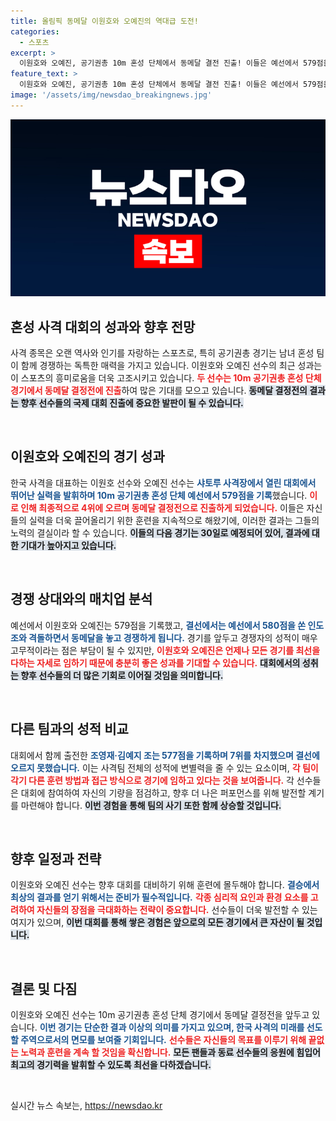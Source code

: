 ```yaml
---
title: 올림픽 동메달 이원호와 오예진의 역대급 도전!
categories:
  - 스포츠
excerpt: >
  이원호와 오예진, 공기권총 10m 혼성 단체에서 동메달 결전 진출! 이들은 예선에서 579점을 쏘며 결선에서 인도와 격돌할 예정. 더 큰 승리를 위해 출격하는 이들의 짜릿한 순간을 놓치지 마세요!
feature_text: >
  이원호와 오예진, 공기권총 10m 혼성 단체에서 동메달 결전 진출! 이들은 예선에서 579점을 쏘며 결선에서 인도와 격돌할 예정. 더 큰 승리를 위해 출격하는 이들의 짜릿한 순간을 놓치지 마세요!
image: '/assets/img/newsdao_breakingnews.jpg'
---
```


<p><img src="/assets/img/newsdao_breakingnews.jpg" alt="implanttips 속보" /></p>

<h2 data-ke-size="size26">혼성 사격 대회의 성과와 향후 전망</h2>

<p data-ke-size="size16">사격 종목은 오랜 역사와 인기를 자랑하는 스포츠로, 특히 공기권총 경기는 남녀 혼성 팀이 함께 경쟁하는 독특한 매력을 가지고 있습니다. 이원호와 오예진 선수의 최근 성과는 이 스포츠의 흥미로움을 더욱 고조시키고 있습니다. <b><span style="color: #ee2323;">두 선수는 10m 공기권총 혼성 단체 경기에서 동메달 결정전에 진출</span></b>하여 많은 기대를 모으고 있습니다. <b><span style="background-color: #21538527;">동메달 결정전의 결과는 향후 선수들의 국제 대회 진출에 중요한 발판이 될 수 있습니다.</span></b></p>

<p data-ke-size="size16">&nbsp;</p>

<h2 data-ke-size="size26">이원호와 오예진의 경기 성과</h2>

<p data-ke-size="size16">한국 사격을 대표하는 이원호 선수와 오예진 선수는 <b><span style="color: #1a5490;">샤토루 사격장에서 열린 대회에서 뛰어난 실력을 발휘하며 10m 공기권총 혼성 단체 예선에서 579점을 기록</span></b>했습니다. <b><span style="color: #ee2323;">이로 인해 최종적으로 4위에 오르며 동메달 결정전으로 진출하게 되었습니다.</span></b> 이들은 자신들의 실력을 더욱 끌어올리기 위한 훈련을 지속적으로 해왔기에, 이러한 결과는 그들의 노력의 결실이라 할 수 있습니다. <b><span style="background-color: #21538527;">이들의 다음 경기는 30일로 예정되어 있어, 결과에 대한 기대가 높아지고 있습니다.</span></b></p>

<p data-ke-size="size16">&nbsp;</p>

<h2 data-ke-size="size26">경쟁 상대와의 매치업 분석</h2>

<p data-ke-size="size16">예선에서 이원호와 오예진는 579점을 기록했고, <b><span style="color: #1a5490;">결선에서는 예선에서 580점을 쏜 인도 조와 격돌하면서 동메달을 놓고 경쟁하게 됩니다.</span></b> 경기를 앞두고 경쟁자의 성적이 매우 고무적이라는 점은 부담이 될 수 있지만, <b><span style="color: #ee2323;">이원호와 오예진은 언제나 모든 경기를 최선을 다하는 자세로 임하기 때문에 충분히 좋은 성과를 기대할 수 있습니다.</span></b> <b><span style="background-color: #21538527;">대회에서의 성취는 향후 선수들의 더 많은 기회로 이어질 것임을 의미합니다.</span></b></p>

<p data-ke-size="size16">&nbsp;</p>

<h2 data-ke-size="size26">다른 팀과의 성적 비교</h2>

<p data-ke-size="size16">대회에서 함께 출전한 <b><span style="color: #1a5490;">조영재·김예지 조는 577점을 기록하며 7위를 차지했으며 결선에 오르지 못했습니다.</span></b> 이는 사격팀 전체의 성적에 변별력을 줄 수 있는 요소이며, <b><span style="color: #ee2323;">각 팀이 각기 다른 훈련 방법과 접근 방식으로 경기에 임하고 있다는 것을 보여줍니다.</span></b> 각 선수들은 대회에 참여하여 자신의 기량을 점검하고, 향후 더 나은 퍼포먼스를 위해 발전할 계기를 마련해야 합니다. <b><span style="background-color: #21538527;">이번 경험을 통해 팀의 사기 또한 함께 상승할 것입니다.</span></b></p>

<p data-ke-size="size16">&nbsp;</p>

<h2 data-ke-size="size26">향후 일정과 전략</h2>

<p data-ke-size="size16">이원호와 오예진 선수는 향후 대회를 대비하기 위해 훈련에 몰두해야 합니다. <b><span style="color: #1a5490;">결승에서 최상의 결과를 얻기 위해서는 준비가 필수적입니다.</span></b> <b><span style="color: #ee2323;">각종 심리적 요인과 환경 요소를 고려하여 자신들의 장점을 극대화하는 전략이 중요합니다.</span></b> 선수들이 더욱 발전할 수 있는 여지가 있으며, <b><span style="background-color: #21538527;">이번 대회를 통해 쌓은 경험은 앞으로의 모든 경기에서 큰 자산이 될 것입니다.</span></b></p>

<p data-ke-size="size16">&nbsp;</p>

<h2 data-ke-size="size26">결론 및 다짐</h2>

<p data-ke-size="size16">이원호와 오예진 선수는 10m 공기권총 혼성 단체 경기에서 동메달 결정전을 앞두고 있습니다. <b><span style="color: #1a5490;">이번 경기는 단순한 결과 이상의 의미를 가지고 있으며, 한국 사격의 미래를 선도할 주역으로서의 면모를 보여줄 기회입니다.</span></b> <b><span style="color: #ee2323;">선수들은 자신들의 목표를 이루기 위해 끝없는 노력과 훈련을 계속 할 것임을 확신합니다.</span></b> <b><span style="background-color: #21538527;">모든 팬들과 동료 선수들의 응원에 힘입어 최고의 경기력을 발휘할 수 있도록 최선을 다하겠습니다.</span></b></p>

<p data-ke-size="size16">&nbsp;</p>
실시간 뉴스 속보는, <a href="https://newsdao.kr" rel="dofollow">https://newsdao.kr</a>


